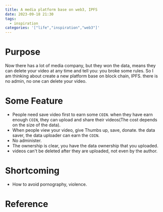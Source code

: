 ```yaml
---
title: A media platform base on web3, IPFS
date: 2023-09-18 21:30
tags:
  - inspiration
categories: '["life","inspiration","web3"]'
---
```

# Purpose
Now there has a lot of media company, but they won the data, means they can delete your video at any time and tell you: you broke some rules.
So I am thinking about create a new platform base on block chain, IPFS. there is no admin, no one can delete your video.
# Some Feature
- People need save video first to earn some `COIN`. when they have earn enough `COIN`, they can upload and share their videos(The cost depends on the size of the data). 
- When people view your video, give Thumbs up, save, donate. the data saver, the data uploader can earn the `COIN`.
- No administer.
- The ownership is clear, you have the data ownership that you uploaded. 
- videos can't be deleted after they are uploaded, not even by the author.

# Shortcoming
- How to avoid pornography, violence.

# Reference



